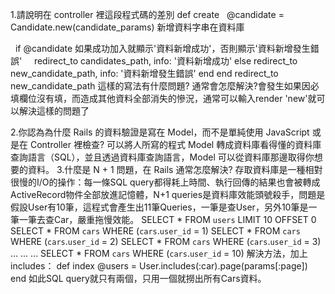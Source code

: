 1.請說明在 controller 裡這段程式碼的差別
  def create
    @candidate = Candidate.new(candidate_params) 新增資料字串在資料庫

    if @candidate 如果成功加入就顯示'資料新增成功'，否則顯示'資料新增發生錯誤'
      redirect_to candidates_path, info: '資料新增成功'
    else
      redirect_to new_candidate_path, info: '資料新增發生錯誤'
    end
  end
  redirect_to new_candidate_path 這樣的寫法有什麼問題? 通常會怎麼解決?會發生如果因必填欄位沒有填，而造成其他資料全部消失的慘況，通常可以輸入render 'new'就可以解決這樣的問題了

2.你認為為什麼 Rails 的資料驗證是寫在 Model，而不是單純使用 JavaScript 或是在 Controller 裡檢查?
可以將人所寫的程式 Model 轉成資料庫看得懂的資料庫查詢語言（SQL），並且透過資料庫查詢語言，Model 可以從資料庫那邊取得你想要的資料。
3.什麼是 N + 1 問題，在 Rails 通常怎麼解決?
存取資料庫是一種相對很慢的I/O的操作：每一條SQL query都得耗上時間、執行回傳的結果也會被轉成ActiveRecord物件全部放進記憶體，N+1 queries是資料庫效能頭號殺手，問題是假設User有10筆，這程式會產生出11筆Queries，一筆是查User，另外10筆是一筆一筆去查Car，嚴重拖慢效能。
SELECT * FROM `users` LIMIT 10 OFFSET 0
SELECT * FROM `cars` WHERE (`cars`.`user_id` = 1)
SELECT * FROM `cars` WHERE (`cars`.`user_id` = 2)
SELECT * FROM `cars` WHERE (`cars`.`user_id` = 3)
...
...
...
SELECT * FROM `cars` WHERE (`cars`.`user_id` = 10)
解決方法，加上includes：
def index
  @users = User.includes(:car).page(params[:page])
end
如此SQL query就只有兩個，只用一個就撈出所有Cars資料。
